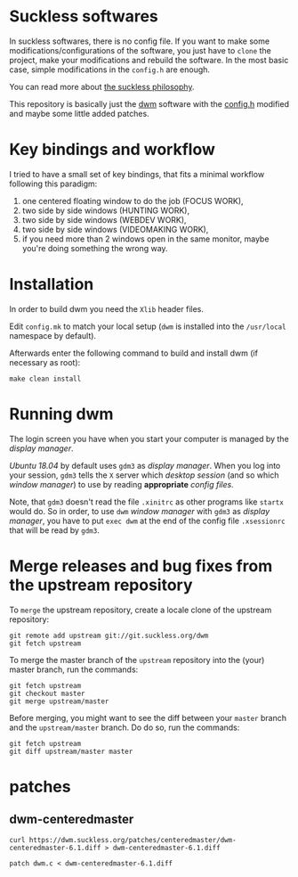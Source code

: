 # Suckless softwares

In suckless softwares, there is no config file.  If you want to make
some modifications/configurations of the software, you just have to
`clone` the project, make your modifications and rebuild the
software.  In the most basic case, simple modifications in the
`config.h` are enough.

You can read more about [the suckless philosophy](http://suckless.org/philosophy/).

This repository is basically just the [dwm](http://dwm.suckless.org/)
software with the [config.h](./config.h) modified and maybe some little
added patches.

# Key bindings and workflow

I tried to have a small set of key bindings, that fits a minimal
workflow following this paradigm:
1. one centered floating window to do the job (FOCUS WORK),
2. two side by side windows (HUNTING WORK),
3. two side by side windows (WEBDEV WORK),
4. two side by side windows (VIDEOMAKING WORK),
5. if you need more than 2 windows open in the same monitor, maybe
you're doing something the wrong way.

# Installation

In order to build dwm you need the `Xlib` header files.

Edit `config.mk` to match your local setup (`dwm` is installed into
the `/usr/local` namespace by default).

Afterwards enter the following command to build and install dwm (if
necessary as root):

    make clean install

# Running dwm

The login screen you have when you start your computer is managed by
the *display manager*.

*Ubuntu 18.04* by default uses `gdm3` as *display manager*.  When you
log into your session, `gdm3` tells the `X` server which *desktop
session* (and so which *window manager*) to use by reading **appropriate**
*config files*.

Note, that `gdm3` doesn't read the file `.xinitrc` as other programs
like `startx` would do.  So in order, to use `dwm` *window manager*
with `gdm3` as *display manager*, you have to put `exec dwm` at the
end of the config file `.xsessionrc` that will be read by `gdm3`.

# Merge releases and bug fixes from the upstream repository

To `merge` the upstream repository, create a locale clone of the
upstream repository:

    git remote add upstream git://git.suckless.org/dwm
    git fetch upstream

To merge the master branch of the `upstream` repository into the
(your) master branch, run the commands:

    git fetch upstream
    git checkout master
    git merge upstream/master

Before merging, you might want to see the diff between your `master`
branch and the `upstream/master` branch.  Do do so, run the commands:

    git fetch upstream
    git diff upstream/master master

# patches

## dwm-centeredmaster

```
curl https://dwm.suckless.org/patches/centeredmaster/dwm-centeredmaster-6.1.diff > dwm-centeredmaster-6.1.diff
```

```
patch dwm.c < dwm-centeredmaster-6.1.diff
```
